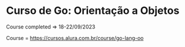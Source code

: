 # Curso de  Go: Orientação a Objetos

Course completed => 18-22/09/2023

Course = https://cursos.alura.com.br/course/go-lang-oo